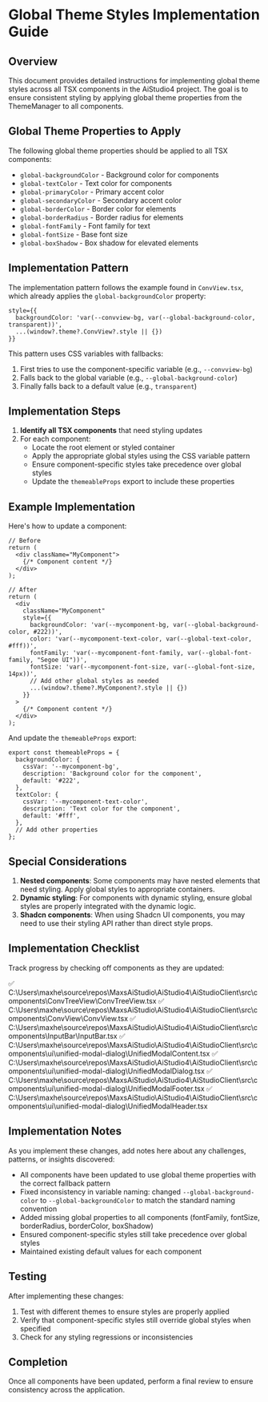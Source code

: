 ﻿# Global Theme Styles Implementation Guide

## Overview

This document provides detailed instructions for implementing global theme styles across all TSX components in the AiStudio4 project. The goal is to ensure consistent styling by applying global theme properties from the ThemeManager to all components.

## Global Theme Properties to Apply

The following global theme properties should be applied to all TSX components:

- `global-backgroundColor` - Background color for components
- `global-textColor` - Text color for components
- `global-primaryColor` - Primary accent color
- `global-secondaryColor` - Secondary accent color
- `global-borderColor` - Border color for elements
- `global-borderRadius` - Border radius for elements
- `global-fontFamily` - Font family for text
- `global-fontSize` - Base font size
- `global-boxShadow` - Box shadow for elevated elements

## Implementation Pattern

The implementation pattern follows the example found in `ConvView.tsx`, which already applies the `global-backgroundColor` property:

```tsx
style={{
  backgroundColor: 'var(--convview-bg, var(--global-background-color, transparent))',
  ...(window?.theme?.ConvView?.style || {})
}}
```

This pattern uses CSS variables with fallbacks:
1. First tries to use the component-specific variable (e.g., `--convview-bg`)
2. Falls back to the global variable (e.g., `--global-background-color`)
3. Finally falls back to a default value (e.g., `transparent`)

## Implementation Steps

1. **Identify all TSX components** that need styling updates
2. For each component:
   - Locate the root element or styled container
   - Apply the appropriate global styles using the CSS variable pattern
   - Ensure component-specific styles take precedence over global styles
   - Update the `themeableProps` export to include these properties

## Example Implementation

Here's how to update a component:

```tsx
// Before
return (
  <div className="MyComponent">
    {/* Component content */}
  </div>
);

// After
return (
  <div 
    className="MyComponent"
    style={{
      backgroundColor: 'var(--mycomponent-bg, var(--global-background-color, #222))',
      color: 'var(--mycomponent-text-color, var(--global-text-color, #fff))',
      fontFamily: 'var(--mycomponent-font-family, var(--global-font-family, "Segoe UI"))',
      fontSize: 'var(--mycomponent-font-size, var(--global-font-size, 14px))',
      // Add other global styles as needed
      ...(window?.theme?.MyComponent?.style || {})
    }}
  >
    {/* Component content */}
  </div>
);
```

And update the `themeableProps` export:

```tsx
export const themeableProps = {
  backgroundColor: {
    cssVar: '--mycomponent-bg',
    description: 'Background color for the component',
    default: '#222',
  },
  textColor: {
    cssVar: '--mycomponent-text-color',
    description: 'Text color for the component',
    default: '#fff',
  },
  // Add other properties
};
```

## Special Considerations

1. **Nested components**: Some components may have nested elements that need styling. Apply global styles to appropriate containers.
2. **Dynamic styling**: For components with dynamic styling, ensure global styles are properly integrated with the dynamic logic.
3. **Shadcn components**: When using Shadcn UI components, you may need to use their styling API rather than direct style props.

## Implementation Checklist

Track progress by checking off components as they are updated:

✅ C:\Users\maxhe\source\repos\MaxsAiStudio\AiStudio4\AiStudioClient\src\components\ConvTreeView\ConvTreeView.tsx
✅ C:\Users\maxhe\source\repos\MaxsAiStudio\AiStudio4\AiStudioClient\src\components\ConvView\ConvView.tsx
✅ C:\Users\maxhe\source\repos\MaxsAiStudio\AiStudio4\AiStudioClient\src\components\InputBar\InputBar.tsx
✅ C:\Users\maxhe\source\repos\MaxsAiStudio\AiStudio4\AiStudioClient\src\components\ui\unified-modal-dialog\UnifiedModalContent.tsx
✅ C:\Users\maxhe\source\repos\MaxsAiStudio\AiStudio4\AiStudioClient\src\components\ui\unified-modal-dialog\UnifiedModalDialog.tsx
✅ C:\Users\maxhe\source\repos\MaxsAiStudio\AiStudio4\AiStudioClient\src\components\ui\unified-modal-dialog\UnifiedModalFooter.tsx
✅ C:\Users\maxhe\source\repos\MaxsAiStudio\AiStudio4\AiStudioClient\src\components\ui\unified-modal-dialog\UnifiedModalHeader.tsx

## Implementation Notes

As you implement these changes, add notes here about any challenges, patterns, or insights discovered:

- All components have been updated to use global theme properties with the correct fallback pattern
- Fixed inconsistency in variable naming: changed `--global-background-color` to `--global-backgroundColor` to match the standard naming convention
- Added missing global properties to all components (fontFamily, fontSize, borderRadius, borderColor, boxShadow)
- Ensured component-specific styles still take precedence over global styles
- Maintained existing default values for each component

## Testing

After implementing these changes:

1. Test with different themes to ensure styles are properly applied
2. Verify that component-specific styles still override global styles when specified
3. Check for any styling regressions or inconsistencies

## Completion

Once all components have been updated, perform a final review to ensure consistency across the application.